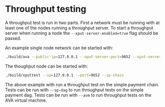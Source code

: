 # Throughput testing

A throughput test is run in two parts. First a network must be running with at least one of the nodes running a throughput server. To start a throughput server when running a node the `--xput-server-enabled=true` flag should be passed.

An example single node network can be started with:

```sh
./build/ava --public-ip=127.0.0.1 --xput-server-port=9652 --xput-server-enabled=true --db-enabled=false --staking-tls-enabled=false --snow-sample-size=1 --snow-quorum-size=1
```

The thoughput node can be started with:

```sh
./build/xputtest --ip=127.0.0.1 --port=9652 --sp-chain
```

The above example with run a throughput test on the simple payment chain. Tests can be run with `--sp-dag` to run throughput tests on the simple payment dag. Tests can be run with `--avm` to run throughput tests on the AVA virtual machine.
